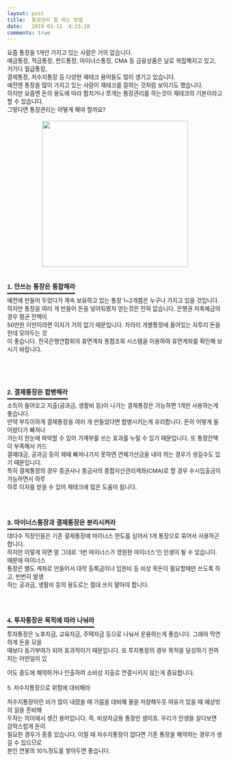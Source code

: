 ```yaml
---
layout: post
title:  통장관리 잘 하는 방법
date:   2019-03-11  4:23:28
comments: true
---
```





<div><span style="font-size: 10pt;">요즘 통장을 1개만 가지고 있는 사람은 거의 없습니다.</span><br><span style="font-size: 10pt;">예금통장, 적금통장, 펀드통장, 마이너스통장, CMA 등 금융상품은 날로 복잡해지고 있고, 거기다 월급통장, </span><br><span style="font-size: 10pt;">결제통장, 저수지통장 등 다양한 재테크 용어들도 많이 생기고 있습니다.</span><br><span style="font-size: 10pt;">예전엔 통장을 많이 가지고 있는 사람이 재테크를 잘하는 것처럼 보이기도 했습니다.</span><br><span style="font-size: 10pt;">하지만 요즘엔 돈의 용도에 따라 합치거나 쪼개는 통장관리를 하는것이 재테크의 기본이라고 할 수 있습니다. </span><br><span style="font-size: 10pt;">그렇다면 통장관리는 어떻게 해야 할까요?</span><br><br><div class="imageblock center" style="text-align: center; clear: both;"><span data-url="https://t1.daumcdn.net/cfile/tistory/1959FB244C31653E53?download" data-lightbox="lightbox"><img width="341" height="187" style="height: auto; cursor: pointer; max-width: 100%;" alt="" src="https://t1.daumcdn.net/cfile/tistory/1959FB244C31653E53" filename="통장1.jpg" filemime="image/jpeg"></span></div><br><br><h3 style="font: bold 11pt/normal 맑은 고딕, Dotum, Sans-serif; margin: 0px; padding: 0px 0px 5px; border-bottom-color: rgb(51, 51, 51); border-bottom-width: 3px; border-bottom-style: solid; float: left; font-size-adjust: none; font-stretch: normal;">1. 안쓰는 통장은 통합해라</h3></div><div><br><br><span style="font-size: 10pt;">예전에 만들어 두었다가 계속 보유하고 있는 통장 1~2개쯤은 누구나 가지고 있을 것입니다.</span><br><span style="font-size: 10pt;">하지만 통장을 여러 개 만들어 돈을 넣어둬봤자 얻는것은 전혀 없습니다. 은행권 저축예금의 경우 평균 잔액이 </span><br><span style="font-size: 10pt;">50만원 미만이라면 이자가 거의 없기 때문입니다. 차라리 개별통장에 들어있는 자투리 돈을 한데 모아두는 것</span><br><span style="font-size: 10pt;">이 좋습니다. 전국은행연합회의 휴면계좌 통합조회 시스템</span><span style="font-size: 10pt;">을 이용하여 휴면계좌를 확인해 보시기 바랍니다.<br></span></div><p><br><br><br></p><h3 style="font: bold 11pt/normal 맑은 고딕, Dotum, Sans-serif; margin: 0px; padding: 0px 0px 5px; border-bottom-color: rgb(51, 51, 51); border-bottom-width: 3px; border-bottom-style: solid; float: left; font-size-adjust: none; font-stretch: normal;">2. 결제통장은 합병해라</h3><p><br><span style="font-size: 10pt;"><br> 소득이 들어오고 지출(공과금, 생활비 등)이 나가는 결제통장은 가능하면 1개만 사용하는게 좋습니다. </span><br><span style="font-size: 10pt;">만약 부득이하게 결제통장을 여러 개 만들었다면 합병시키는게 유리합니다. 돈이 어떻게 들어왔다가 빠져나</span><br><span style="font-size: 10pt;">가는지 한눈에 파악할 수 있어 가계부를 쓰는 효과를 누릴 수 있기 때문입니다. 또 통장잔액이 부족해서 카드</span><br><span style="font-size: 10pt;">결제대금, 공과금 등이 제때 빠져나가지 못하면 연체가산금을 내야 하는 경우가 생길수도 있기 때문입니다.</span><br><span style="font-size: 10pt;">특히 결제통장의 경우 증권사나 종금사의 종합자산관리계좌(CMA)로 할 경우 수시입출금이 가능하면서 하루</span><br><span style="font-size: 10pt;">하루 이자를 받을 수 있어 재테크에 많은 도움이 됩니다.<br></span><span style="font-size: 10pt;"><br><br><br></span></p><h3 style="font: bold 11pt/normal 맑은 고딕, Dotum, Sans-serif; margin: 0px; padding: 0px 0px 5px; border-bottom-color: rgb(51, 51, 51); border-bottom-width: 3px; border-bottom-style: solid; float: left; font-size-adjust: none; font-stretch: normal;">3. 마이너스통장과 결제통장은 분리시켜라</h3><p><br><span style="font-size: 10pt;"><br> 대다수 직장인들은 기존 결제통장에 마이너스 한도를 심어서 1개 통장으로 묶어서 사용하곤 합니다.</span><br><span style="font-size: 10pt;">하지만 이렇게 하면 말 그대로 '1번 마이너스가 영원한 마이너스'인 인생이 될 수 있습니다. 때문에 마이너스</span><br><span style="font-size: 10pt;">통장은 별도 계좌로 만들어서 대학 등록금이나 입원비 등 비상 목돈이 필요할때만 쓰도록 하고, 빈번히 발생</span><br><span style="font-size: 10pt;">하는 공과금, 생활비 등의 용도로는 절대 쓰지 말아야 합니다.<br><br><br><br></span></p><h3 style="font: bold 11pt/normal 맑은 고딕, Dotum, Sans-serif; margin: 0px; padding: 0px 0px 5px; border-bottom-color: rgb(51, 51, 51); border-bottom-width: 3px; border-bottom-style: solid; float: left; font-size-adjust: none; font-stretch: normal;">4. 투자통장은 목적에 따라 나눠라</h3><p><br><br><span style="font-size: 10pt;">투자통장은 노후자금, 교육자금, 주택자금 등으로 나눠서 운용하는게 좋습니다. 그래야 막연하게 돈을 모을 </span><br><span style="font-size:10pt;">때보다 동기부여가 되어 효과적이기 때문입니다. 또 투자통장의 경우 목적을 달성하기 전까지는 어떤일이 있</span><br></p><span style="font-size: 10pt;"><p><span style="font-size: 10pt;">어도 중도에 해약하거나 인출하여 소비성 지출로 연결시키지 않는게 중요합니다.</span><br><br>5. 저수지통장으로 위험에 대비해라
<p><span style="font-size: 10pt;">저수지통장이란 비가 많이 내렸을 때 가뭄을 대비해 물을 저장해두듯 여유가 있을 때 예상밖의 일을 준비해</span><br><span style="font-size: 10pt;">두자는 의미에서 생긴 용어입니다. 즉, 비상자금용 통장인 셈이죠. 우리가 인생을 살다보면 갑작스럽게 돈이 </span><br><span style="font-size: 10pt;">필요한 경우가 종종 있습니다. 이럴 때 저수지통장이 없다면 기존 통장을 해약하는 경우가 생길 수 있으므로 </span><br><span style="font-size: 10pt;">본인 연봉의 10%정도를 쌓아두면 좋습니다.</p>